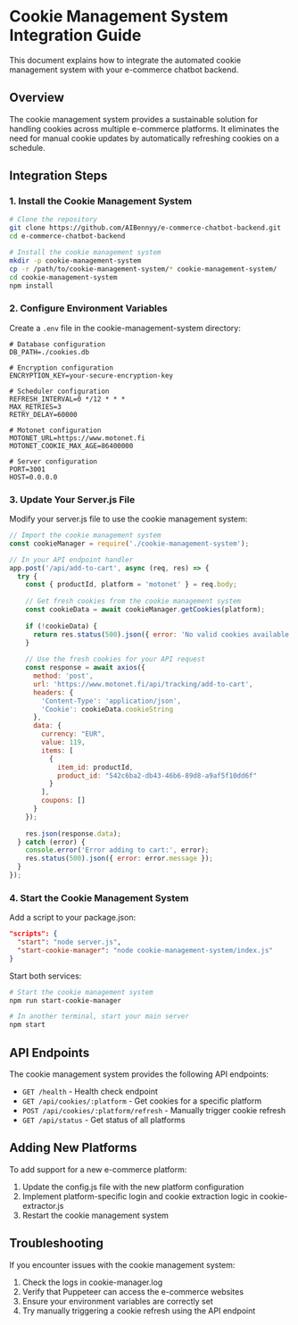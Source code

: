 # Cookie Management System Integration Guide

This document explains how to integrate the automated cookie management system with your e-commerce chatbot backend.

## Overview

The cookie management system provides a sustainable solution for handling cookies across multiple e-commerce platforms. It eliminates the need for manual cookie updates by automatically refreshing cookies on a schedule.

## Integration Steps

### 1. Install the Cookie Management System

```bash
# Clone the repository
git clone https://github.com/AIBennyy/e-commerce-chatbot-backend.git
cd e-commerce-chatbot-backend

# Install the cookie management system
mkdir -p cookie-management-system
cp -r /path/to/cookie-management-system/* cookie-management-system/
cd cookie-management-system
npm install
```

### 2. Configure Environment Variables

Create a `.env` file in the cookie-management-system directory:

```
# Database configuration
DB_PATH=./cookies.db

# Encryption configuration
ENCRYPTION_KEY=your-secure-encryption-key

# Scheduler configuration
REFRESH_INTERVAL=0 */12 * * *
MAX_RETRIES=3
RETRY_DELAY=60000

# Motonet configuration
MOTONET_URL=https://www.motonet.fi
MOTONET_COOKIE_MAX_AGE=86400000

# Server configuration
PORT=3001
HOST=0.0.0.0
```

### 3. Update Your Server.js File

Modify your server.js file to use the cookie management system:

```javascript
// Import the cookie management system
const cookieManager = require('./cookie-management-system');

// In your API endpoint handler
app.post('/api/add-to-cart', async (req, res) => {
  try {
    const { productId, platform = 'motonet' } = req.body;
    
    // Get fresh cookies from the cookie management system
    const cookieData = await cookieManager.getCookies(platform);
    
    if (!cookieData) {
      return res.status(500).json({ error: 'No valid cookies available' });
    }
    
    // Use the fresh cookies for your API request
    const response = await axios({
      method: 'post',
      url: 'https://www.motonet.fi/api/tracking/add-to-cart',
      headers: {
        'Content-Type': 'application/json',
        'Cookie': cookieData.cookieString
      },
      data: {
        currency: "EUR",
        value: 119,
        items: [
          {
            item_id: productId,
            product_id: "542c6ba2-db43-46b6-89d8-a9af5f10dd6f"
          }
        ],
        coupons: []
      }
    });
    
    res.json(response.data);
  } catch (error) {
    console.error('Error adding to cart:', error);
    res.status(500).json({ error: error.message });
  }
});
```

### 4. Start the Cookie Management System

Add a script to your package.json:

```json
"scripts": {
  "start": "node server.js",
  "start-cookie-manager": "node cookie-management-system/index.js"
}
```

Start both services:

```bash
# Start the cookie management system
npm run start-cookie-manager

# In another terminal, start your main server
npm start
```

## API Endpoints

The cookie management system provides the following API endpoints:

- `GET /health` - Health check endpoint
- `GET /api/cookies/:platform` - Get cookies for a specific platform
- `POST /api/cookies/:platform/refresh` - Manually trigger cookie refresh
- `GET /api/status` - Get status of all platforms

## Adding New Platforms

To add support for a new e-commerce platform:

1. Update the config.js file with the new platform configuration
2. Implement platform-specific login and cookie extraction logic in cookie-extractor.js
3. Restart the cookie management system

## Troubleshooting

If you encounter issues with the cookie management system:

1. Check the logs in cookie-manager.log
2. Verify that Puppeteer can access the e-commerce websites
3. Ensure your environment variables are correctly set
4. Try manually triggering a cookie refresh using the API endpoint

